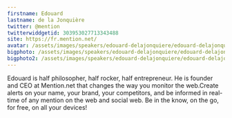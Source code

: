 ```yaml
---
firstname: Edouard 
lastname: de la Jonquière
twitter: @mention
twitterwiddgetid: 303953027713343488
site: https://fr.mention.net/
avatar: /assets/images/speakers/edouard-delajonquiere/edouard-delajonquiere1.png
bigphoto: /assets/images/speakers/edouard-delajonquiere/edouard-delajonquiere2.png
bigphoto2: /assets/images/speakers/edouard-delajonquiere/edouard-delajonquiere3.png
---
```


Edouard is half philosopher, half rocker, half entrepreneur. He is founder and CEO at Mention.net that changes the way you monitor the web.Create alerts on your name, your brand, your competitors, and be informed in real-time of any mention on the web and social web. Be in the know, on the go, for free, on all your devices!


